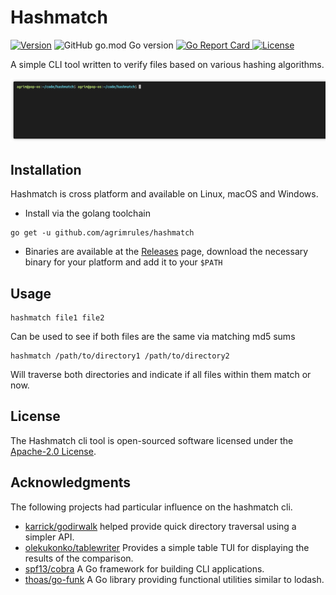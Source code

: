 # Hashmatch

<p>
<a href="https://github.com/agrimrules/hashmatch/releases/"><img alt="Version" src="https://img.shields.io/github/release-pre/agrimrules/hashmatch.svg"></a>
<img alt="GitHub go.mod Go version" src="https://img.shields.io/github/go-mod/go-version/agrimrules/hashmatch">
<a href="https://goreportcard.com/report/github.com/agrimrules/hashmatch"><img src="https://goreportcard.com/badge/github.com/agrimrules/hashmatch" alt="Go Report Card" /a>
<a href="https://github.com/agrimrules/hashmatch/blob/main/LICENSE"><img src="https://img.shields.io/github/license/agrimrules/hashmatch" alt="License"></a>
<a href="https://github.com/agrimrules/hashmatch/actions/workflows/release.yml"><img srv="https://github.com/agrimrules/hashmatch/actions/workflows/release.yml/badge.svg"></a>
</p>

A simple CLI tool written to verify files based on various hashing algorithms.

<p align="center"><img src=".github/hashmatch.gif?raw=true"/></p>

## Installation
Hashmatch is cross platform and available on Linux, macOS and Windows.

* Install via the golang toolchain
```shell
go get -u github.com/agrimrules/hashmatch
```

* Binaries are available at the [Releases](https://github.com/agrimrules/hashmatch/releases) page, download the necessary binary for your platform and add it to your `$PATH`

## Usage
```shell
hashmatch file1 file2
```
Can be used to see if both files are the same via matching md5 sums

```shell
hashmatch /path/to/directory1 /path/to/directory2
```
Will traverse both directories and indicate if all files within them match or now.

## License

The Hashmatch cli tool is open-sourced software licensed under the [Apache-2.0 License](./LICENSE).

## Acknowledgments
  
The following projects had particular influence on the hashmatch cli.
  
- [karrick/godirwalk](https://github.com/karrick/godirwalk) helped provide quick directory traversal using a simpler API.
- [olekukonko/tablewriter](https://github.com/olekukonko/tablewriter) Provides a simple table TUI for displaying the results of the comparison.
- [spf13/cobra](https://github.com/spf13/cobra) A Go framework for building CLI applications.
- [thoas/go-funk](https://github.com/thoas/go-funk) A Go library providing functional utilities similar to lodash.
